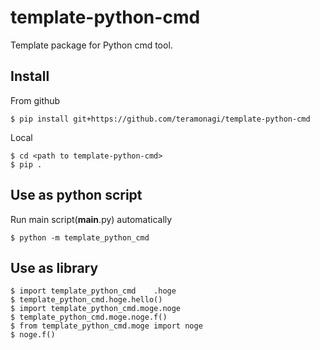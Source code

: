 # template-python-cmd
Template package for Python cmd tool.

## Install
From github
```
$ pip install git+https://github.com/teramonagi/template-python-cmd
```

Local
```
$ cd <path to template-python-cmd>
$ pip .
```

## Use as python script

Run main script(__main__.py) automatically
```
$ python -m template_python_cmd
```

## Use as library
```
$ import template_python_cmd    .hoge
$ template_python_cmd.hoge.hello()
$ import template_python_cmd.moge.noge
$ template_python_cmd.moge.noge.f()
$ from template_python_cmd.moge import noge
$ noge.f()
```

